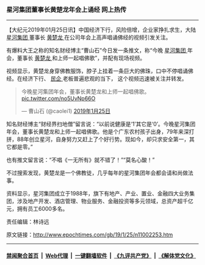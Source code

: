 ### 星河集团董事长黄楚龙年会上诵经 网上热传
------------------------

<p>
 【大纪元2019年01月25日讯】中国经济下行，风险倍增，企业家挣扎求生，大陆
 <a href="http://www.epochtimes.com/gb/tag/%E6%98%9F%E6%B2%B3%E9%9B%86%E5%9B%A2.html">
  星河集团
 </a>
 董事长
 <a href="http://www.epochtimes.com/gb/tag/%E9%BB%84%E6%A5%9A%E9%BE%99.html">
  黄楚龙
 </a>
 在公司年会上高声唱诵佛经的视频引发关注。
</p>
<p>
 有爆料大王之称的知名财经博主“曹山石”今日发一条推文，称“今晚
 <a href="http://www.epochtimes.com/gb/tag/%E6%98%9F%E6%B2%B3%E9%9B%86%E5%9B%A2.html">
  星河集团
 </a>
 年会，董事长
 <a href="http://www.epochtimes.com/gb/tag/%E9%BB%84%E6%A5%9A%E9%BE%99.html">
  黄楚龙
 </a>
 和上师一起唱佛歌”，并配有现场视频。
</p>
<p>
 视频显示，黄楚龙身穿佛教服饰，脖子上挂着一条巨大的佛珠，口中不停唱诵佛经。在经济下行、
 <a href="http://www.epochtimes.com/gb/tag/%E6%B0%91%E4%BC%81.html">
  民企
 </a>
 老板普遍悲观的当下， 这个视频迅速被关注并转发。
</p>
<blockquote class="twitter-tweet" data-lang="zh-cn">
 <p dir="ltr" lang="zh">
  今晚星河集团年会，董事长黄楚龙和上师一起唱佛歌。
  <a href="https://t.co/no5UvNp66O">
   pic.twitter.com/no5UvNp66O
  </a>
 </p>
 <p>
  — 曹山石 (@caolei1)
  <a href="https://twitter.com/caolei1/status/1088800806890078209?ref_src=twsrc%5Etfw">
   2019年1月25日
  </a>
 </p>
</blockquote>
<p>
</p>
<p>
 知名财经博主“财经界扫地僧”留言说：“以前说健康是‘1’其它是‘0’。今晚星河集团年会，董事长黄楚龙和上师一起唱佛歌。他是个广东农村孩子出身，79年来深打拼，88年创立星河，自身努力又赶上了个好行势。现如今，却只求安全第一，其它都是零。”
</p>
<p>
 也有推文留言说：“不唱《一无所有》就不错了！”“莫名心酸！”
</p>
<p>
 不过搜索发现，黄楚龙是一个佛教徒，几乎每年的星河集团年会都会请和尚做法事。
</p>
<p>
 资料显示，星河集团成立于1988年，旗下有地产、产业、置业、金融四大业务集团，涉及地产开发、酒店管理、物业服务、金融投资等多元领域，总资产超千亿元，拥有员工6000多名。
</p>
<p>
 责任编辑：林诗远
</p>

原文链接：http://www.epochtimes.com/gb/19/1/25/n11002253.htm


------------------------
#### [禁闻聚合首页](https://github.com/gfw-breaker/banned-news/blob/master/README.md) &nbsp;|&nbsp; [Web代理](https://github.com/gfw-breaker/open-proxy/blob/master/README.md) &nbsp;|&nbsp; [一键翻墙软件](https://github.com/gfw-breaker/nogfw/blob/master/README.md) &nbsp;|&nbsp; [《九评共产党》](https://github.com/gfw-breaker/9ping.md/blob/master/README.md#九评之一评共产党是什么) &nbsp;|&nbsp; [《解体党文化》](https://github.com/gfw-breaker/jtdwh.md/blob/master/README.md#绪论)